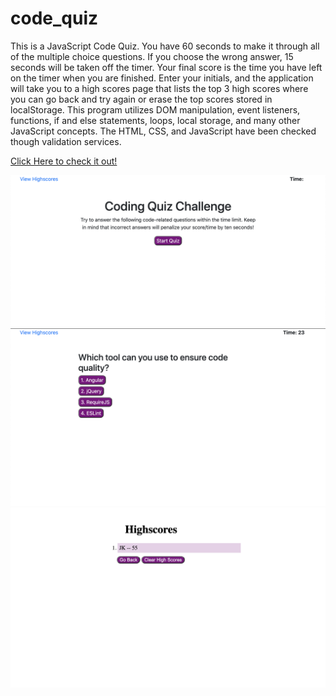 # code_quiz
This is a JavaScript Code Quiz. You have 60 seconds to make it through all of the multiple choice questions. If you choose the wrong answer, 15 seconds will be taken off the timer. Your final score is the time you have left on the timer when you are finished. Enter your initials, and the application will take you to a high scores page that lists the top 3 high scores where you can go back and try again or erase the top scores stored in localStorage. This program utilizes DOM manipulation, event listeners, functions, if and else statements, loops, local storage, and many other JavaScript concepts. The HTML, CSS, and JavaScript have been checked though validation services.

[Click Here to check it out!](https://jacoblovins.github.io/code_quiz/)

![Alt text](images/start_screen.png "Title")
![Alt text](images/questions.png "Title")
![Alt text](images/highScores.png "Title")